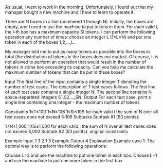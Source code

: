 As usual, I went to work in the morning. Unfortunately, I found out that my manager bought a new machine and I have to learn to operate it.

There are N boxes in a line (numbered 1 through N). Initially, the boxes are empty, and I need to use the machine to put tokens in them. For each valid i, the i-th box has a maximum capacity Si tokens. I can perform the following operation any number of times: choose an integer L (1≤L≤N) and put one token in each of the boxes 1,2,…,L.

My manager told me to put as many tokens as possible into the boxes in total (the distribution of tokens in the boxes does not matter). Of course, it is not allowed to perform an operation that would result in the number of tokens in some box exceeding its capacity. Can you help me calculate the maximum number of tokens that can be put in these boxes?

Input
The first line of the input contains a single integer T denoting the number of test cases. The description of T test cases follows.
The first line of each test case contains a single integer N.
The second line contains N space-separated integers S1,S2,…,SN.
Output
For each test case, print a single line containing one integer - the maximum number of tokens.

Constraints
1≤T≤100
1≤N≤106
1≤Si≤109 for each valid i
the sum of N over all test cases does not exceed 5⋅106
Subtasks
Subtask #1 (50 points):

1≤N≤1,000
1≤Si≤1,000 for each valid i
the sum of N over all test cases does not exceed 5,000
Subtask #2 (50 points): original constraints

Example Input
1
3
2 1 3
Example Output
4
Explanation
Example case 1: The optimal way is to perform the following operations:

Choose L=3 and use the machine to put one token in each box.
Choose L=1 and use the machine to put one more token in the first box.
